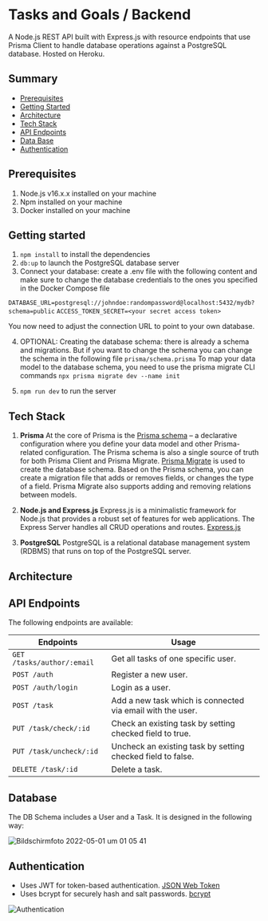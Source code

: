 # Tasks and Goals / Backend

A Node.js REST API built with Express.js with resource endpoints that use Prisma Client to handle database operations against a PostgreSQL database. Hosted on Heroku.

## Summary

- [Prerequisites](#prerequisites)
- [Getting Started](#getting-started)
- [Architecture](#architecture)
- [Tech Stack](#tech-stack)
- [API Endpoints](#api-endpoints)
- [Data Base](#database)
- [Authentication](#authentication)

## Prerequisites

1. Node.js v16.x.x installed on your machine
2. Npm installed on your machine
3. Docker installed on your machine

## Getting started

1. `npm install` to install the dependencies
2. `db:up` to launch the PostgreSQL database server
3. Connect your database: create a .env file with the following content and make sure to change the database credentials to the ones you specified in the Docker Compose file

`DATABASE_URL=postgresql://johndoe:randompassword@localhost:5432/mydb?schema=public`
`ACCESS_TOKEN_SECRET=<your secret access token>`

You now need to adjust the connection URL to point to your own database.

4. OPTIONAL: Creating the database schema: there is already a schema and migrations. But if you want to change the schema you can change the schema in the following file
   `prisma/schema.prisma`
   To map your data model to the database schema, you need to use the prisma migrate CLI commands
   `npx prisma migrate dev --name init`

5. `npm run dev` to run the server

## Tech Stack

1. **Prisma**
   At the core of Prisma is the [Prisma schema](https://www.prisma.io/docs/concepts/components/prisma-schema) – a declarative configuration where you define your data model and other Prisma-related configuration. The Prisma schema is also a single source of truth for both Prisma Client and Prisma Migrate.
   [Prisma Migrate](https://www.prisma.io/docs/concepts/components/prisma-migrate) is used to create the database schema. Based on the Prisma schema, you can create a migration file that adds or removes fields, or changes the type of a field. Prisma Migrate also supports adding and removing relations between models.

2. **Node.js and Express.js**
   Express.js is a minimalistic framework for Node.js that provides a robust set of features for web applications.
   The Express Server handles all CRUD operations and routes.
   [Express.js](https://expressjs.com/)

3. **PostgreSQL**
   PostgreSQL is a relational database management system (RDBMS) that runs on top of the PostgreSQL server.

## Architecture



## API Endpoints

The following endpoints are available:

| Endpoints                  | Usage                                                       |
| -------------------------- | ----------------------------------------------------------- |
| `GET /tasks/author/:email` | Get all tasks of one specific user.                         |
| `POST /auth`               | Register a new user.                                        |
| `POST /auth/login`         | Login as a user.                                            |
| `POST /task`               | Add a new task which is connected via email with the user.  |
| `PUT /task/check/:id`      | Check an existing task by setting checked field to true.    |
| `PUT /task/uncheck/:id`    | Uncheck an existing task by setting checked field to false. |
| `DELETE /task/:id`         | Delete a task.                                              |

## Database

The DB Schema includes a User and a Task. It is designed in the following way:

![Bildschirmfoto 2022-05-01 um 01 05 41](https://user-images.githubusercontent.com/50672977/166125460-90eb4dcf-ddc2-4532-b60e-910bc1c2a018.png)


## Authentication

- Uses JWT for token-based authentication. [JSON Web Token](https://jwt.io/)
- Uses bcrypt for securely hash and salt passwords. [bcrypt](https://www.npmjs.com/package/bcryptjs)

![Authentication](https://user-images.githubusercontent.com/50672977/166125473-7d32be27-ef26-4053-8c7a-0bc0a4cabf8d.png)

